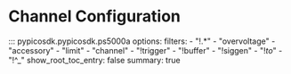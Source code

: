 # Channel Configuration
<!-- Copyright (C) 2025-2025 Pico Technology Ltd. See LICENSE file for terms. -->

::: pypicosdk.pypicosdk.ps5000a
    options:
        filters:
        - "!.*"
        - "overvoltage"
        - "accessory"
        - "limit"
        - "channel"
        - "!trigger"
        - "!buffer"
        - "!siggen"
        - "!_to_"
        - "!^_"
        show_root_toc_entry: false
        summary: true